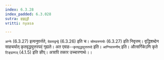 ```yaml
---
index: 6.3.28
index_padded: 6.3.028
sutra: इद्रवृद्धौ
vritti: nyasa

---
```

`अग्नेः` (6.3.27) इत्यनुवर्त्तते, `देवताद्वन्द्वे` (6.3.26) इति च। `सोमवरुणयोः` (6.3.27) इति निवृत्तम्। वृद्धिशब्देन साहचर्यात् कृतवृद्ध्युत्तरपदं गृह्यते। अत एवाह--`कृतवृद्धावुत्तरपदे` इति। `आग्निवारुणीम्` इति। औत्सर्गिकेऽणि कृते `टिङ्ढाणञ्` (4.1.5) इति ङीप्। अत्रापि तकार उच्चारणार्थः।।